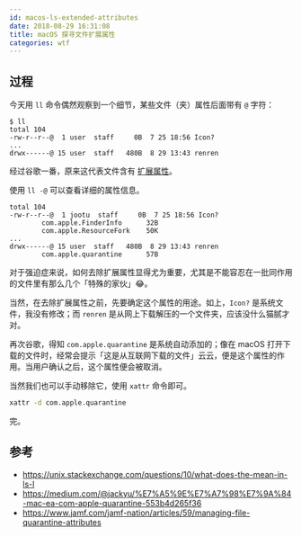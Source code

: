 ```yaml
---
id: macos-ls-extended-attributes
date: 2018-08-29 16:31:08
title: macOS 探寻文件扩展属性
categories: wtf
---
```


## 过程

今天用 `ll` 命令偶然观察到一个细节，某些文件（夹）属性后面带有 `@` 字符：

```
$ ll
total 104
-rw-r--r--@  1 user  staff     0B  7 25 18:56 Icon?
...
drwx------@ 15 user  staff   480B  8 29 13:43 renren
```

经过谷歌一番，原来这代表文件含有 [扩展属性](https://en.wikipedia.org/wiki/Extended_file_attributes)。

使用 `ll -@` 可以查看详细的属性信息。

```
total 104
-rw-r--r--@  1 jootu  staff     0B  7 25 18:56 Icon?
        com.apple.FinderInfo      32B
        com.apple.ResourceFork    50K
...
drwx------@ 15 user  staff   480B  8 29 13:43 renren
        com.apple.quarantine      57B
```

对于强迫症来说，如何去除扩展属性显得尤为重要，尤其是不能容忍在一批同作用的文件里有那么几个「特殊的家伙」😂。

当然，在去除扩展属性之前，先要确定这个属性的用途。如上，`Icon?` 是系统文件，我没有修改；而 `renren` 是从网上下载解压的一个文件夹，应该没什么猫腻才对。

再次谷歌，得知 `com.apple.quarantine` 是系统自动添加的；像在 macOS 打开下载的文件时，经常会提示「这是从互联网下载的文件」云云，便是这个属性的作用。当用户确认之后，这个属性便会被取消。

当然我们也可以手动移除它，使用 `xattr` 命令即可。

```bash
xattr -d com.apple.quarantine
```

完。

## 参考

- <https://unix.stackexchange.com/questions/10/what-does-the-mean-in-ls-l>
- <https://medium.com/@jackyu/%E7%A5%9E%E7%A7%98%E7%9A%84-mac-ea-com-apple-quarantine-553b4d265f36>
- <https://www.jamf.com/jamf-nation/articles/59/managing-file-quarantine-attributes>